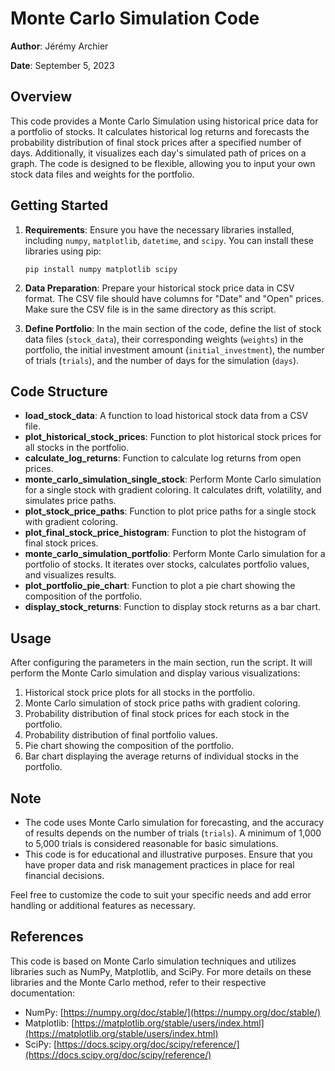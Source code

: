 # Monte Carlo Simulation Code

**Author**: Jérémy Archier

**Date**: September 5, 2023

## Overview

This code provides a Monte Carlo Simulation using historical price data for a portfolio of stocks. It calculates historical log returns and forecasts the probability distribution of final stock prices after a specified number of days. Additionally, it visualizes each day's simulated path of prices on a graph. The code is designed to be flexible, allowing you to input your own stock data files and weights for the portfolio.

## Getting Started

1. **Requirements**: Ensure you have the necessary libraries installed, including `numpy`, `matplotlib`, `datetime`, and `scipy`. You can install these libraries using pip:

   ```
   pip install numpy matplotlib scipy
   ```

2. **Data Preparation**: Prepare your historical stock price data in CSV format. The CSV file should have columns for "Date" and "Open" prices. Make sure the CSV file is in the same directory as this script.

3. **Define Portfolio**: In the main section of the code, define the list of stock data files (`stock_data`), their corresponding weights (`weights`) in the portfolio, the initial investment amount (`initial_investment`), the number of trials (`trials`), and the number of days for the simulation (`days`).

## Code Structure

- **load_stock_data**: A function to load historical stock data from a CSV file.
- **plot_historical_stock_prices**: Function to plot historical stock prices for all stocks in the portfolio.
- **calculate_log_returns**: Function to calculate log returns from open prices.
- **monte_carlo_simulation_single_stock**: Perform Monte Carlo simulation for a single stock with gradient coloring. It calculates drift, volatility, and simulates price paths.
- **plot_stock_price_paths**: Function to plot price paths for a single stock with gradient coloring.
- **plot_final_stock_price_histogram**: Function to plot the histogram of final stock prices.
- **monte_carlo_simulation_portfolio**: Perform Monte Carlo simulation for a portfolio of stocks. It iterates over stocks, calculates portfolio values, and visualizes results.
- **plot_portfolio_pie_chart**: Function to plot a pie chart showing the composition of the portfolio.
- **display_stock_returns**: Function to display stock returns as a bar chart.

## Usage

After configuring the parameters in the main section, run the script. It will perform the Monte Carlo simulation and display various visualizations:

1. Historical stock price plots for all stocks in the portfolio.
2. Monte Carlo simulation of stock price paths with gradient coloring.
3. Probability distribution of final stock prices for each stock in the portfolio.
4. Probability distribution of final portfolio values.
5. Pie chart showing the composition of the portfolio.
6. Bar chart displaying the average returns of individual stocks in the portfolio.

## Note

- The code uses Monte Carlo simulation for forecasting, and the accuracy of results depends on the number of trials (`trials`). A minimum of 1,000 to 5,000 trials is considered reasonable for basic simulations.
- This code is for educational and illustrative purposes. Ensure that you have proper data and risk management practices in place for real financial decisions.

Feel free to customize the code to suit your specific needs and add error handling or additional features as necessary.

## References

This code is based on Monte Carlo simulation techniques and utilizes libraries such as NumPy, Matplotlib, and SciPy. For more details on these libraries and the Monte Carlo method, refer to their respective documentation:

- NumPy: [https://numpy.org/doc/stable/](https://numpy.org/doc/stable/)
- Matplotlib: [https://matplotlib.org/stable/users/index.html](https://matplotlib.org/stable/users/index.html)
- SciPy: [https://docs.scipy.org/doc/scipy/reference/](https://docs.scipy.org/doc/scipy/reference/)